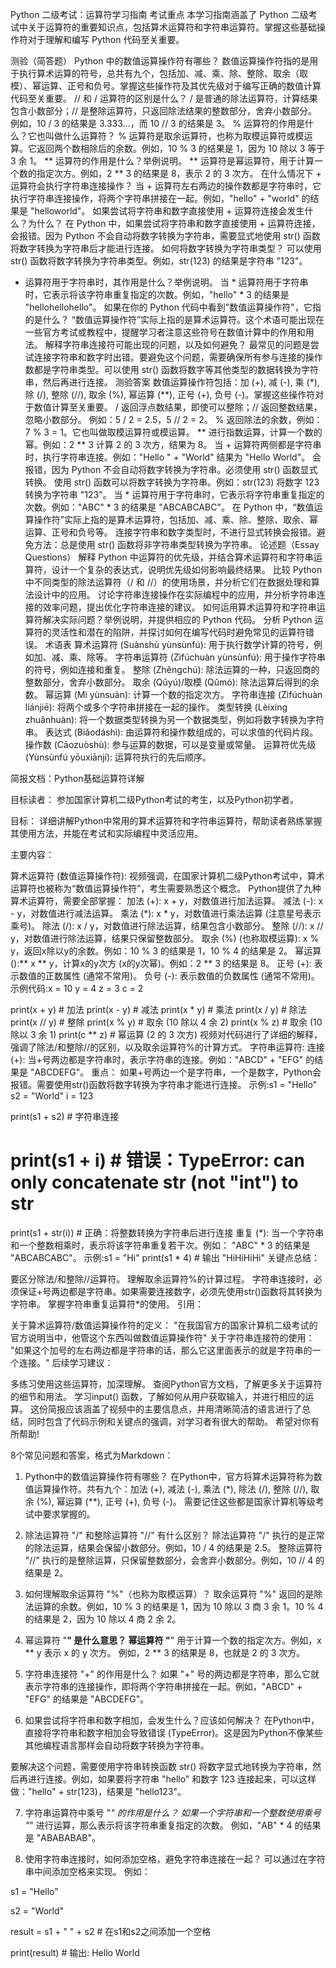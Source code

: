 Python 二级考试：运算符学习指南
考试重点
本学习指南涵盖了 Python 二级考试中关于运算符的重要知识点，包括算术运算符和字符串运算符。掌握这些基础操作符对于理解和编写 Python 代码至关重要。

测验（简答题）
Python 中的数值运算操作符有哪些？ 数值运算操作符指的是用于执行算术运算的符号，总共有九个，包括加、减、乘、除、整除、取余（取模）、幂运算、正号和负号。掌握这些操作符及其优先级对于编写正确的数值计算代码至关重要。
// 和 / 运算符的区别是什么？ / 是普通的除法运算符，计算结果包含小数部分；// 是整除运算符，只返回除法结果的整数部分，舍弃小数部分。例如，10 / 3 的结果是 3.333...，而 10 // 3 的结果是 3。
% 运算符的作用是什么？它也叫做什么运算符？ % 运算符是取余运算符，也称为取模运算符或模运算。它返回两个数相除后的余数。例如，10 % 3 的结果是 1，因为 10 除以 3 等于 3 余 1。
** 运算符的作用是什么？举例说明。 ** 运算符是幂运算符，用于计算一个数的指定次方。例如，2 ** 3 的结果是 8，表示 2 的 3 次方。
在什么情况下 + 运算符会执行字符串连接操作？ 当 + 运算符左右两边的操作数都是字符串时，它执行字符串连接操作，将两个字符串拼接在一起。例如，"hello" + "world" 的结果是 "helloworld"。
如果尝试将字符串和数字直接使用 + 运算符连接会发生什么？为什么？ 在 Python 中，如果尝试将字符串和数字直接使用 + 运算符连接，会报错。因为 Python 不会自动将数字转换为字符串，需要显式地使用 str() 函数将数字转换为字符串后才能进行连接。
如何将数字转换为字符串类型？ 可以使用 str() 函数将数字转换为字符串类型。例如，str(123) 的结果是字符串 "123"。
* 运算符用于字符串时，其作用是什么？举例说明。 当 * 运算符用于字符串时，它表示将该字符串重复指定的次数。例如，"hello" * 3 的结果是 "hellohellohello"。
如果在你的 Python 代码中看到"数值运算操作符"，它指的是什么？ “数值运算操作符”实际上指的是算术运算符。这个术语可能出现在一些官方考试或教程中，提醒学习者注意这些符号在数值计算中的作用和用法。
解释字符串连接符可能出现的问题，以及如何避免？ 最常见的问题是尝试连接字符串和数字时出错。要避免这个问题，需要确保所有参与连接的操作数都是字符串类型。可以使用 str() 函数将数字等其他类型的数据转换为字符串，然后再进行连接。
测验答案
数值运算操作符包括：加 (+), 减 (-), 乘 (*), 除 (/), 整除 (//), 取余 (%), 幂运算 (**), 正号 (+), 负号 (-)。掌握这些操作符对于数值计算至关重要。
/ 返回浮点数结果，即使可以整除；// 返回整数结果，忽略小数部分。 例如：5 / 2 = 2.5，5 // 2 = 2。
% 返回除法的余数，例如：7 % 3 = 1。它也叫做取模运算符或模运算。
** 进行指数运算，计算一个数的幂。例如：2 ** 3 计算 2 的 3 次方，结果为 8。
当 + 运算符两侧都是字符串时，执行字符串连接。例如："Hello " + "World" 结果为 "Hello World"。
会报错，因为 Python 不会自动将数字转换为字符串。必须使用 str() 函数显式转换。
使用 str() 函数可以将数字转换为字符串。例如：str(123) 将数字 123 转换为字符串 "123"。
当 * 运算符用于字符串时，它表示将字符串重复指定的次数。例如："ABC" * 3 的结果是 "ABCABCABC"。
在 Python 中，“数值运算操作符”实际上指的是算术运算符，包括加、减、乘、除、整除、取余、幂运算、正号和负号等。
连接字符串和数字类型时，不进行显式转换会报错。避免方法：总是使用 str() 函数将非字符串类型转换为字符串。
论述题（Essay Questions）
解释 Python 中运算符的优先级，并结合算术运算符和字符串运算符，设计一个复杂的表达式，说明优先级如何影响最终结果。
比较 Python 中不同类型的除法运算符（/ 和 //）的使用场景，并分析它们在数据处理和算法设计中的应用。
讨论字符串连接操作在实际编程中的应用，并分析字符串连接的效率问题，提出优化字符串连接的建议。
如何运用算术运算符和字符串运算符解决实际问题？举例说明，并提供相应的 Python 代码。
分析 Python 运算符的灵活性和潜在的陷阱，并探讨如何在编写代码时避免常见的运算符错误。
术语表
算术运算符 (Suànshù yùnsùnfú): 用于执行数学计算的符号，例如加、减、乘、除等。
字符串运算符 (Zìfúchuàn yùnsùnfú): 用于操作字符串的符号，例如连接和重复。
整除 (Zhěngchú): 除法运算的一种，只返回商的整数部分，舍弃小数部分。
取余 (Qǔyú)/取模 (Qǔmó): 除法运算后得到的余数。
幂运算 (Mì yùnsuàn): 计算一个数的指定次方。
字符串连接 (Zìfúchuàn liánjiē): 将两个或多个字符串拼接在一起的操作。
类型转换 (Lèixíng zhuǎnhuàn): 将一个数据类型转换为另一个数据类型，例如将数字转换为字符串。
表达式 (Biǎodáshì): 由运算符和操作数组成的，可以求值的代码片段。
操作数 (Cāozuòshù): 参与运算的数据，可以是变量或常量。
运算符优先级 (Yùnsùnfú yōuxiānjí): 运算符执行的先后顺序。

简报文档：Python基础运算符详解

目标读者： 参加国家计算机二级Python考试的考生，以及Python初学者。

目标： 详细讲解Python中常用的算术运算符和字符串运算符，帮助读者熟练掌握其使用方法，并能在考试和实际编程中灵活应用。

主要内容：

算术运算符 (数值运算操作符):
视频强调，在国家计算机二级Python考试中，算术运算符也被称为“数值运算操作符”，考生需要熟悉这个概念。
Python提供了九种算术运算符，需要全部掌握：
加法 (+): x + y，对数值进行加法运算。
减法 (-): x - y，对数值进行减法运算。
乘法 (*): x * y，对数值进行乘法运算 (注意星号表示乘号)。
除法 (/): x / y，对数值进行除法运算，结果包含小数部分。
整除 (//): x // y，对数值进行除法运算，结果只保留整数部分。
取余 (%) (也称取模运算): x % y，返回x除以y的余数。例如：10 % 3 的结果是 1，10 % 4 的结果是 2。
幂运算 ():** x ** y，计算x的y次方 (x的y次幂)。例如：2 ** 3 的结果是 8。
正号 (+): 表示数值的正数属性 (通常不常用)。
负号 (-): 表示数值的负数属性 (通常不常用)。
示例代码:x = 10
y = 4
z = 3
c = 2

print(x + y)   # 加法
print(x - y)   # 减法
print(x * y)   # 乘法
print(x / y)   # 除法
print(x // y)  # 整除
print(x % y)   # 取余 (10 除以 4 余 2)
print(x % z)   # 取余 (10 除以 3 余 1)
print(c ** z)  # 幂运算 (2 的 3 次方)
视频对代码进行了详细的解释，强调了除法/和整除//的区别，以及取余运算符%的计算方式。
字符串运算符:
连接 (+): 当+号两边都是字符串时，表示字符串的连接。例如："ABCD" + "EFG" 的结果是 "ABCDEFG"。
重点： 如果+号两边一个是字符串，一个是数字，Python会报错。需要使用str()函数将数字转换为字符串才能进行连接。
示例:s1 = "Hello"
s2 = "World"
i = 123

print(s1 + s2)  # 字符串连接
# print(s1 + i)  # 错误：TypeError: can only concatenate str (not "int") to str
print(s1 + str(i)) # 正确：将整数转换为字符串后进行连接
重复 (*): 当一个字符串和一个整数相乘时，表示将该字符串重复若干次。例如： "ABC" * 3 的结果是 "ABCABCABC"。
示例:s1 = "Hi"
print(s1 * 4)   # 输出 "HiHiHiHi"
关键点总结：

要区分除法/和整除//运算符。
理解取余运算符%的计算过程。
字符串连接时，必须保证+号两边都是字符串。如果需要连接数字，必须先使用str()函数将其转换为字符串。
掌握字符串重复运算符*的使用。
引用：

关于算术运算符/数值运算操作符的定义： "在我国官方的国家计算机二级考试的官方说明当中，他管这个东西叫做数值运算操作符"
关于字符串连接符的使用： "如果这个加号的左右两边都是字符串的话，那么它这里面表示的就是字符串的一个连接。"
后续学习建议：

多练习使用这些运算符，加深理解。
查阅Python官方文档，了解更多关于运算符的细节和用法。
学习input() 函数，了解如何从用户获取输入，并进行相应的运算。
这份简报应该涵盖了视频中的主要信息点，并用清晰简洁的语言进行了总结，同时包含了代码示例和关键点的强调，对学习者有很大的帮助。 希望对你有所帮助!

8个常见问题和答案，格式为Markdown：

1. Python中的数值运算操作符有哪些？
在Python中，官方将算术运算符称为数值运算操作符。共有九个：加法 (+), 减法 (-), 乘法 (*), 除法 (/), 整除 (//), 取余 (%), 幂运算 (**), 正号 (+), 负号 (-)。 需要记住这些都是国家计算机等级考试中要求掌握的。

2. 除法运算符 "/" 和整除运算符 "//" 有什么区别？
除法运算符 "/" 执行的是正常的除法运算，结果会保留小数部分。例如，10 / 4 的结果是 2.5。 整除运算符 "//" 执行的是整除运算，只保留整数部分，会舍弃小数部分。例如，10 // 4 的结果是 2。

3. 如何理解取余运算符 "%"（也称为取模运算）？
取余运算符 "%" 返回的是除法运算的余数。例如，10 % 3 的结果是 1，因为 10 除以 3 商 3 余 1。10 % 4的结果是 2，因为 10 除以 4 商 2 余 2。

4. 幂运算符 "**" 是什么意思？
幂运算符 "**" 用于计算一个数的指定次方。例如，x ** y 表示 x 的 y 次方。 例如，2 ** 3 的结果是 8，也就是 2 的 3 次方。

5. 字符串连接符 "+" 的作用是什么？
如果 "+" 号的两边都是字符串，那么它就表示字符串的连接操作，即将两个字符串拼接在一起。例如，"ABCD" + "EFG" 的结果是 "ABCDEFG"。

6. 如果尝试将字符串和数字相加，会发生什么？应该如何解决？
在Python中，直接将字符串和数字相加会导致错误 (TypeError)。这是因为Python不像某些其他编程语言那样会自动将数字转换为字符串。

要解决这个问题，需要使用字符串转换函数 str() 将数字显式地转换为字符串，然后再进行连接。例如，如果要将字符串 "hello" 和数字 123 连接起来，可以这样做："hello" + str(123)，结果是 "hello123"。

7. 字符串运算符中乘号 "*" 的作用是什么？
如果一个字符串和一个整数使用乘号 "*" 进行运算，那么表示将该字符串重复指定的次数。 例如，"AB" * 4 的结果是 "ABABABAB"。

8. 使用字符串连接时，如何添加空格，避免字符串连接在一起？
可以通过在字符串中间添加空格来实现。 例如：

s1 = "Hello"

s2 = "World"

result = s1 + " " + s2  # 在s1和s2之间添加一个空格

print(result)  # 输出: Hello World